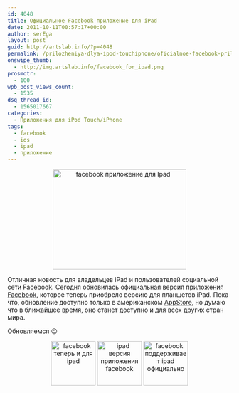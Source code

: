 ```yaml
---
id: 4048
title: Официальное Facebook-приложение для iPad
date: 2011-10-11T00:57:17+00:00
author: serEga
layout: post
guid: http://artslab.info/?p=4048
permalink: /prilozheniya-dlya-ipod-touchiphone/oficialnoe-facebook-prilozhenie-dlya-ipad/
onswipe_thumb:
  - http://img.artslab.info/facebook_for_ipad.png
prosmotr:
  - 100
wpb_post_views_count:
  - 1535
dsq_thread_id:
  - 1565017667
categories:
  - Приложения для iPod Touch/iPhone
tags:
  - facebook
  - ios
  - ipad
  - приложение
---
```

<center>
  <a href="http://img.artslab.info/facebook_for_ipad.png"><img src="http://img.artslab.info/facebook_for_ipad-300x225.png" alt="facebook приложение для Ipad" title="facebook_for_ipad" width="300" height="225" class="alignnone size-medium wp-image-4049" /></a>
</center>

Отличная новость для владельцев iPad и пользователей социальной сети Facebook. Сегодня обновилась официальная версия приложения [Facebook](http://www.facebook.com/mobile/ipad), которое теперь приобрело версию для планшетов iPad. Пока что, обновление доступно только в американском [AppStore](http://itunes.apple.com/app/facebook/id284882215), но думаю что в ближайшее время, оно станет доступно и для всех других стран мира.
  
Обновляемся 😉

<center>
  <a href="http://img.artslab.info/facebook_ipad_app.jpg"><img src="http://img.artslab.info/facebook_ipad_app-100x100.jpg" alt="facebook теперь и для ipad" title="facebook_ipad_app" width="100" height="100" class="alignnone size-thumbnail wp-image-4050" /></a> <a href="http://img.artslab.info/facebook_ipad_app2.jpg"><img src="http://img.artslab.info/facebook_ipad_app2-100x100.jpg" alt="ipad версия приложения facebook" title="facebook_ipad_app2" width="100" height="100" class="alignnone size-thumbnail wp-image-4051" /></a> <a href="http://img.artslab.info/facebook_ipad_app3.jpg"><img src="http://img.artslab.info/facebook_ipad_app3-100x100.jpg" alt="facebook поддерживает ipad официально" title="facebook_ipad_app3" width="100" height="100" class="alignnone size-thumbnail wp-image-4052" /></a>
</center>